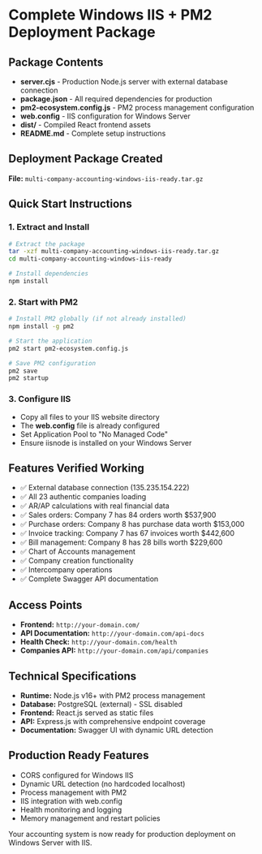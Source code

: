 # Complete Windows IIS + PM2 Deployment Package

## Package Contents
- **server.cjs** - Production Node.js server with external database connection
- **package.json** - All required dependencies for production
- **pm2-ecosystem.config.js** - PM2 process management configuration
- **web.config** - IIS configuration for Windows Server
- **dist/** - Compiled React frontend assets
- **README.md** - Complete setup instructions

## Deployment Package Created
**File:** `multi-company-accounting-windows-iis-ready.tar.gz`

## Quick Start Instructions

### 1. Extract and Install
```bash
# Extract the package
tar -xzf multi-company-accounting-windows-iis-ready.tar.gz
cd multi-company-accounting-windows-iis-ready

# Install dependencies
npm install
```

### 2. Start with PM2
```bash
# Install PM2 globally (if not already installed)
npm install -g pm2

# Start the application
pm2 start pm2-ecosystem.config.js

# Save PM2 configuration
pm2 save
pm2 startup
```

### 3. Configure IIS
- Copy all files to your IIS website directory
- The **web.config** file is already configured
- Set Application Pool to "No Managed Code"
- Ensure iisnode is installed on your Windows Server

## Features Verified Working
- ✅ External database connection (135.235.154.222)
- ✅ All 23 authentic companies loading
- ✅ AR/AP calculations with real financial data
- ✅ Sales orders: Company 7 has 84 orders worth $537,900
- ✅ Purchase orders: Company 8 has purchase data worth $153,000
- ✅ Invoice tracking: Company 7 has 67 invoices worth $442,600
- ✅ Bill management: Company 8 has 28 bills worth $229,600
- ✅ Chart of Accounts management
- ✅ Company creation functionality
- ✅ Intercompany operations
- ✅ Complete Swagger API documentation

## Access Points
- **Frontend:** `http://your-domain.com/`
- **API Documentation:** `http://your-domain.com/api-docs`
- **Health Check:** `http://your-domain.com/health`
- **Companies API:** `http://your-domain.com/api/companies`

## Technical Specifications
- **Runtime:** Node.js v16+ with PM2 process management
- **Database:** PostgreSQL (external) - SSL disabled
- **Frontend:** React.js served as static files
- **API:** Express.js with comprehensive endpoint coverage
- **Documentation:** Swagger UI with dynamic URL detection

## Production Ready Features
- CORS configured for Windows IIS
- Dynamic URL detection (no hardcoded localhost)
- Process management with PM2
- IIS integration with web.config
- Health monitoring and logging
- Memory management and restart policies

Your accounting system is now ready for production deployment on Windows Server with IIS.